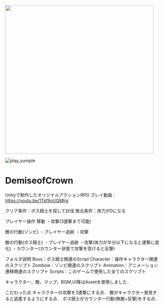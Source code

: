 
<img src="https://github.com/Kanaru-KIT/DemiseofCrown/assets/112527552/951165d3-e287-4e5a-9735-c472680e91d2" width="480px">

![play_sumple](https://github.com/Kanaru-KIT/DemiseofCrown/assets/112527552/6a7933d4-7064-4a18-b046-599e352573d8)


# DemiseofCrown
Untiyで制作したオリジナルアクションRPG
プレイ動画：https://youtu.be/1Tsf9oUQMhg



クリア条件：ボス騎士を探して討伐
敗北条件：体力が0になる

プレイヤー操作
移動
・攻撃(3連撃まで可能)

敵の行動(ゾンビ)
・プレイヤー追跡
・攻撃

敵の行動(ボス騎士)
・プレイヤー追跡
・攻撃(体力が半分以下になると連撃に変化)
・カウンター(カウンター状態で攻撃を受けると反撃)

フォルダ説明
Boss：ボス騎士関連のScript
Character：操作キャラクター関連のスクリプト
Zomboie：ゾンビ関連のスクリプト
Animation：アニメーション遷移関連のスクリプト
Scripts：このゲームで使用した全てのスクリプト


キャラクター，敵，マップ，BGM,UI等はAssetを使用しました．

こだわった点
キャラクターの攻撃を3連撃にする点．
敵がキャラクター発見すると追尾するようにする点．
ボス騎士がカウンター行動(無敵+反撃)をする点．
